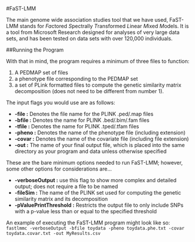 #FaST-LMM

The main genome wide association studies tool that we have used, FaST-LMM stands for *Fa*ctored *S*pectrally *T*ransformed 
*L*inear *M*ixed *M*odels. It is a tool from Microsoft Research designed for analyses of very large data sets, and has been tested on data sets with over 120,000 individuals.

##Running the Program

With that in mind, the program requires a minimum of three files to function: 
1) A PEDMAP set of files
2) a phenotype file corresponding to the PEDMAP set
3) a set of PLink formatted files to compute the genetic similarity matrix decomposition (does not need to be different from number 1).

The input flags you would use are as follows:
* **-file :** Denotes the file name for the PLINK .ped/.map files
* **-bfile :** Denotes the name for PLINK .bed/.bim/.fam files
* **-tfile :** Denotes the name for PLINK .tped/.tfam files
* **-pheno :** Denotes the name of the phenotype file (including extension)
* **-covar :** Denotes the name of the covariate file (including file extension)
* **-out :** The name of your final output file, which is placed into the same directory as your program and data unless otherwise specified

These are the bare minimum options needed to run FaST-LMM; however, some other options for considerations are...
* **-verboseOutput :** use this flag to show more complex and detailed output; does not require a file to be named
* **-fileSim :** The name of the PLINK set used for computing the genetic similarity matrix and its decomposition
* **-pValuePrintThreshold :** Restricts the output file to only include SNPs with a p-value less than or equal to the specified threshold

An example of executing the FaST-LMM program might look like so:
`fastlmmc -verboseOutput -bfile toydata -pheno toydata.phe.txt -covar toydata.covar.txt -out MyResults.csv`
